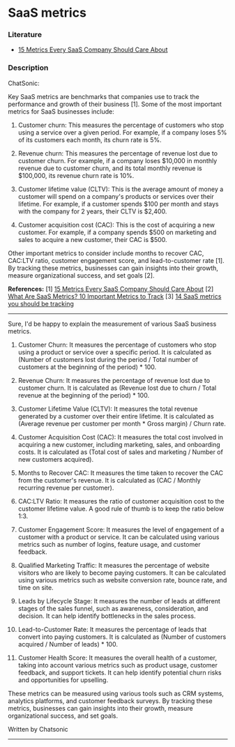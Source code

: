 # SaaS metrics

### Literature
* [15 Metrics Every SaaS Company Should Care About](https://blog.hubspot.com/service/saas-metrics)

### Description

ChatSonic:

Key SaaS metrics are benchmarks that companies use to track the performance and growth of their business [1]. Some of the most important metrics for SaaS businesses include:

1. Customer churn: This measures the percentage of customers who stop using a service over a given period. For example, if a company loses 5% of its customers each month, its churn rate is 5%.

2. Revenue churn: This measures the percentage of revenue lost due to customer churn. For example, if a company loses $10,000 in monthly revenue due to customer churn, and its total monthly revenue is $100,000, its revenue churn rate is 10%.

3. Customer lifetime value (CLTV): This is the average amount of money a customer will spend on a company's products or services over their lifetime. For example, if a customer spends $100 per month and stays with the company for 2 years, their CLTV is $2,400.

4. Customer acquisition cost (CAC): This is the cost of acquiring a new customer. For example, if a company spends $500 on marketing and sales to acquire a new customer, their CAC is $500.

Other important metrics to consider include months to recover CAC, CAC:LTV ratio, customer engagement score, and lead-to-customer rate [1]. By tracking these metrics, businesses can gain insights into their growth, measure organizational success, and set goals [2].

<b>References:</b>
<span>[1] <a href='https://blog.hubspot.com/service/saas-metrics' target='_blank' class='text-purple-1 underline'>15 Metrics Every SaaS Company Should Care About</a></span>
<span>[2] <a href='https://builtin.com/saas-metrics' target='_blank' class='text-purple-1 underline'>What Are SaaS Metrics? 10 Important Metrics to Track</a></span>
<span>[3] <a href='https://www.appcues.com/blog/saas-growth-metrics' target='_blank' class='text-purple-1 underline'>14 SaaS metrics you should be tracking</a></span>

***

Sure, I'd be happy to explain the measurement of various SaaS business metrics.

1. Customer Churn: It measures the percentage of customers who stop using a product or service over a specific period. It is calculated as (Number of customers lost during the period / Total number of customers at the beginning of the period) * 100.

2. Revenue Churn: It measures the percentage of revenue lost due to customer churn. It is calculated as (Revenue lost due to churn / Total revenue at the beginning of the period) * 100.

3. Customer Lifetime Value (CLTV): It measures the total revenue generated by a customer over their entire lifetime. It is calculated as (Average revenue per customer per month * Gross margin) / Churn rate.

4. Customer Acquisition Cost (CAC): It measures the total cost involved in acquiring a new customer, including marketing, sales, and onboarding costs. It is calculated as (Total cost of sales and marketing / Number of new customers acquired).

5. Months to Recover CAC: It measures the time taken to recover the CAC from the customer's revenue. It is calculated as (CAC / Monthly recurring revenue per customer).

6. CAC:LTV Ratio: It measures the ratio of customer acquisition cost to the customer lifetime value. A good rule of thumb is to keep the ratio below 1:3.

7. Customer Engagement Score: It measures the level of engagement of a customer with a product or service. It can be calculated using various metrics such as number of logins, feature usage, and customer feedback.

8. Qualified Marketing Traffic: It measures the percentage of website visitors who are likely to become paying customers. It can be calculated using various metrics such as website conversion rate, bounce rate, and time on site.

9. Leads by Lifecycle Stage: It measures the number of leads at different stages of the sales funnel, such as awareness, consideration, and decision. It can help identify bottlenecks in the sales process.

10. Lead-to-Customer Rate: It measures the percentage of leads that convert into paying customers. It is calculated as (Number of customers acquired / Number of leads) * 100.

11. Customer Health Score: It measures the overall health of a customer, taking into account various metrics such as product usage, customer feedback, and support tickets. It can help identify potential churn risks and opportunities for upselling.

These metrics can be measured using various tools such as CRM systems, analytics platforms, and customer feedback surveys. By tracking these metrics, businesses can gain insights into their growth, measure organizational success, and set goals.

Written by Chatsonic

****
